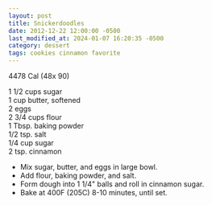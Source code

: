 ```yaml
---
layout: post
title: Snickerdoodles
date: 2012-12-22 12:00:00 -0500
last_modified_at: 2024-01-07 16:20:35 -0500
category: dessert
tags: cookies cinnamon favorite
---
```

4478 Cal (48x 90)

1 1/2 cups sugar  
1 cup butter, softened  
2 eggs  
2 3/4 cups flour  
1 Tbsp. baking powder  
1/2 tsp. salt  
1/4 cup sugar  
2 tsp. cinnamon  

* Mix sugar, butter, and eggs in large bowl.
* Add flour, baking powder, and salt.
* Form dough into 1 1/4" balls and roll in cinnamon sugar.
* Bake at 400F (205C) 8-10 minutes, until set.
